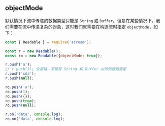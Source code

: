 

## objectMode

默认情况下流中传递的数据类型只能是 `String` 或 `Buffer`。但是在某些情况下，我们需要在流中传递复杂的对象，这时我们就需要在构造流时指定 `objectMode`，如下：

```javascript
const { Readable } = require('stream');

const r = new Readable();
const ro = new Readable({objectMode: true});

r.push('a');
// r.push(1); 会报错，不接受 String 和 Buffer 以外的数据类型
r.push('sda');
r.push(null);

ro.push('a');
ro.push(1);
ro.push({});
ro.push(true);
ro.push(null);

r.on('data', console.log);
ro.on('data', console.log);
```